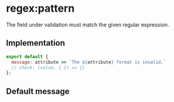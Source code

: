 # regex:pattern

The field under validation must match the given regular expression.


## Implementation

```js
export default {
  message: attribute => `The ${attribute} format is invalid.`
  // check: (value, { }) => {}
};

```

## Default message

```

```
